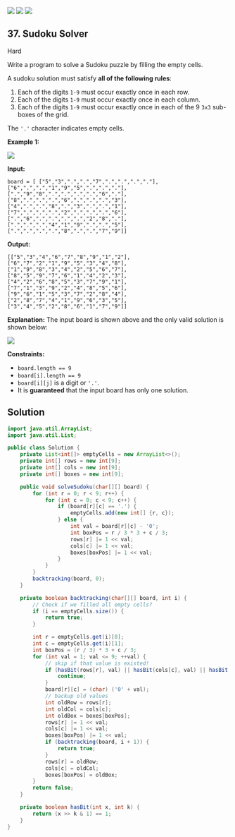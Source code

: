[![](https://img.shields.io/github/stars/javadev/LeetCode-in-Java?label=Stars&style=flat-square)](https://github.com/javadev/LeetCode-in-Java)
[![](https://img.shields.io/github/forks/javadev/LeetCode-in-Java?label=Fork%20me%20on%20GitHub%20&style=flat-square)](https://github.com/javadev/LeetCode-in-Java/fork)
[![](https://img.shields.io/badge/-LeetCode%20in%20Kotlin-blue?style=flat-square)](https://github.com/javadev/LeetCode-in-Kotlin)

## 37\. Sudoku Solver

Hard

Write a program to solve a Sudoku puzzle by filling the empty cells.

A sudoku solution must satisfy **all of the following rules**:

1.  Each of the digits `1-9` must occur exactly once in each row.
2.  Each of the digits `1-9` must occur exactly once in each column.
3.  Each of the digits `1-9` must occur exactly once in each of the 9 `3x3` sub-boxes of the grid.

The `'.'` character indicates empty cells.

**Example 1:**

![](https://upload.wikimedia.org/wikipedia/commons/thumb/f/ff/Sudoku-by-L2G-20050714.svg/250px-Sudoku-by-L2G-20050714.svg.png)

**Input:**

    board = [ ["5","3",".",".","7",".",".",".","."],
    ["6",".",".","1","9","5",".",".","."],
    [".","9","8",".",".",".",".","6","."],
    ["8",".",".",".","6",".",".",".","3"],
    ["4",".",".","8",".","3",".",".","1"],
    ["7",".",".",".","2",".",".",".","6"],
    [".","6",".",".",".",".","2","8","."],
    [".",".",".","4","1","9",".",".","5"],
    [".",".",".",".","8",".",".","7","9"]]

**Output:**

    [["5","3","4","6","7","8","9","1","2"],
    ["6","7","2","1","9","5","3","4","8"],
    ["1","9","8","3","4","2","5","6","7"],
    ["8","5","9","7","6","1","4","2","3"],
    ["4","2","6","8","5","3","7","9","1"],
    ["7","1","3","9","2","4","8","5","6"],
    ["9","6","1","5","3","7","2","8","4"],
    ["2","8","7","4","1","9","6","3","5"],
    ["3","4","5","2","8","6","1","7","9"]]

**Explanation:** The input board is shown above and the only valid solution is shown below:

![](https://upload.wikimedia.org/wikipedia/commons/thumb/3/31/Sudoku-by-L2G-20050714_solution.svg/250px-Sudoku-by-L2G-20050714_solution.svg.png) 

**Constraints:**

*   `board.length == 9`
*   `board[i].length == 9`
*   `board[i][j]` is a digit or `'.'`.
*   It is **guaranteed** that the input board has only one solution.

## Solution

```java
import java.util.ArrayList;
import java.util.List;

public class Solution {
    private List<int[]> emptyCells = new ArrayList<>();
    private int[] rows = new int[9];
    private int[] cols = new int[9];
    private int[] boxes = new int[9];

    public void solveSudoku(char[][] board) {
        for (int r = 0; r < 9; r++) {
            for (int c = 0; c < 9; c++) {
                if (board[r][c] == '.') {
                    emptyCells.add(new int[] {r, c});
                } else {
                    int val = board[r][c] - '0';
                    int boxPos = r / 3 * 3 + c / 3;
                    rows[r] |= 1 << val;
                    cols[c] |= 1 << val;
                    boxes[boxPos] |= 1 << val;
                }
            }
        }
        backtracking(board, 0);
    }

    private boolean backtracking(char[][] board, int i) {
        // Check if we filled all empty cells?
        if (i == emptyCells.size()) {
            return true;
        }

        int r = emptyCells.get(i)[0];
        int c = emptyCells.get(i)[1];
        int boxPos = (r / 3) * 3 + c / 3;
        for (int val = 1; val <= 9; ++val) {
            // skip if that value is existed!
            if (hasBit(rows[r], val) || hasBit(cols[c], val) || hasBit(boxes[boxPos], val)) {
                continue;
            }
            board[r][c] = (char) ('0' + val);
            // backup old values
            int oldRow = rows[r];
            int oldCol = cols[c];
            int oldBox = boxes[boxPos];
            rows[r] |= 1 << val;
            cols[c] |= 1 << val;
            boxes[boxPos] |= 1 << val;
            if (backtracking(board, i + 1)) {
                return true;
            }
            rows[r] = oldRow;
            cols[c] = oldCol;
            boxes[boxPos] = oldBox;
        }
        return false;
    }

    private boolean hasBit(int x, int k) {
        return (x >> k & 1) == 1;
    }
}
```